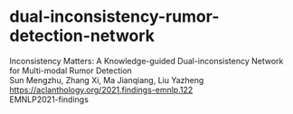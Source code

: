 # dual-inconsistency-rumor-detection-network
Inconsistency Matters: A Knowledge-guided Dual-inconsistency Network for Multi-modal Rumor Detection  
Sun Mengzhu, Zhang Xi, Ma Jianqiang, Liu Yazheng  
https://aclanthology.org/2021.findings-emnlp.122   
EMNLP2021-findings
